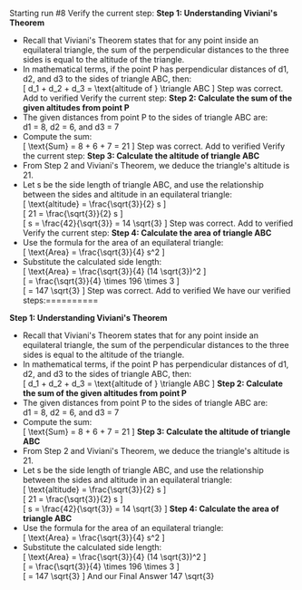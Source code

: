 Starting run #8
Verify the current step: 
**Step 1: Understanding Viviani's Theorem**  
- Recall that Viviani's Theorem states that for any point inside an equilateral triangle, the sum of the perpendicular distances to the three sides is equal to the altitude of the triangle.  
- In mathematical terms, if the point P has perpendicular distances of d1, d2, and d3 to the sides of triangle ABC, then:  
  \[ d_1 + d_2 + d_3 = \text{altitude of } \triangle ABC \]
Step was correct. Add to verified
Verify the current step: 
**Step 2: Calculate the sum of the given altitudes from point P**  
- The given distances from point P to the sides of triangle ABC are:  
  d1 = 8, d2 = 6, and d3 = 7  
- Compute the sum:  
  \[ \text{Sum} = 8 + 6 + 7 = 21 \]
Step was correct. Add to verified
Verify the current step: 
**Step 3: Calculate the altitude of triangle ABC**  
- From Step 2 and Viviani's Theorem, we deduce the triangle's altitude is 21.  
- Let s be the side length of triangle ABC, and use the relationship between the sides and altitude in an equilateral triangle:  
  \[ \text{altitude} = \frac{\sqrt{3}}{2} s \]  
  \[ 21 = \frac{\sqrt{3}}{2} s \]  
  \[ s = \frac{42}{\sqrt{3}} = 14 \sqrt{3} \]
Step was correct. Add to verified
Verify the current step: 
**Step 4: Calculate the area of triangle ABC**  
- Use the formula for the area of an equilateral triangle:  
  \[ \text{Area} = \frac{\sqrt{3}}{4} s^2 \]  
- Substitute the calculated side length:  
  \[ \text{Area} = \frac{\sqrt{3}}{4} (14 \sqrt{3})^2 \]  
  \[ = \frac{\sqrt{3}}{4} \times 196 \times 3 \]  
  \[ = 147 \sqrt{3} \]
Step was correct. Add to verified
We have our verified steps:==========


**Step 1: Understanding Viviani's Theorem**  
- Recall that Viviani's Theorem states that for any point inside an equilateral triangle, the sum of the perpendicular distances to the three sides is equal to the altitude of the triangle.  
- In mathematical terms, if the point P has perpendicular distances of d1, d2, and d3 to the sides of triangle ABC, then:  
  \[ d_1 + d_2 + d_3 = \text{altitude of } \triangle ABC \]
**Step 2: Calculate the sum of the given altitudes from point P**  
- The given distances from point P to the sides of triangle ABC are:  
  d1 = 8, d2 = 6, and d3 = 7  
- Compute the sum:  
  \[ \text{Sum} = 8 + 6 + 7 = 21 \]
**Step 3: Calculate the altitude of triangle ABC**  
- From Step 2 and Viviani's Theorem, we deduce the triangle's altitude is 21.  
- Let s be the side length of triangle ABC, and use the relationship between the sides and altitude in an equilateral triangle:  
  \[ \text{altitude} = \frac{\sqrt{3}}{2} s \]  
  \[ 21 = \frac{\sqrt{3}}{2} s \]  
  \[ s = \frac{42}{\sqrt{3}} = 14 \sqrt{3} \]
**Step 4: Calculate the area of triangle ABC**  
- Use the formula for the area of an equilateral triangle:  
  \[ \text{Area} = \frac{\sqrt{3}}{4} s^2 \]  
- Substitute the calculated side length:  
  \[ \text{Area} = \frac{\sqrt{3}}{4} (14 \sqrt{3})^2 \]  
  \[ = \frac{\sqrt{3}}{4} \times 196 \times 3 \]  
  \[ = 147 \sqrt{3} \]
And our Final Answer
147 \sqrt{3}
